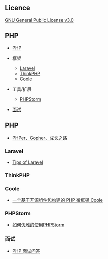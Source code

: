 ## Licence

[GNU General Public License v3.0](LICENSE)



## PHP

* [PHP](https://github.com/0xAiKang/favorite-link#php-1)

* 框架
  * [Laravel](https://github.com/0xAiKang/favorite-link#Laravel)
  * [ThinkPHP](https://github.com/0xAiKang/favorite-link#ThinkPHP)
  * [Coole](https://github.com/0xAiKang/favorite-link#Coole)

* 工具/扩展
  * [PHPStorm](https://github.com/0xAiKang/favorite-link#PHPStorm)
* [面试](https://github.com/0xAiKang/favorite-link#面试)



## PHP

* [PHPer、Gopher、成长之路](https://github.com/TIGERB/easy-tips)



### Laravel

* [Tips of Laravel](https://github.com/seekerliu/laravel-tips)

  

### ThinkPHP



### Coole

* [一个基于开源组件包构建的 PHP 微框架 Coole](https://github.com/guanguans/coole)



### PHPStorm

* [如何优雅的使用PHPStorm](https://learnku.com/laravel/t/1692/how-to-use-phpstorm-gracefully)



### 面试

* [PHP 面试问答](https://github.com/0xAiKang/PHP-Interview-QA)





